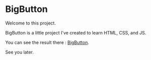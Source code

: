 # BigButton

Welcome to this project.

BigButton is a little project I've created to learn HTML, CSS, and JS.

You can see the result there : [BigButton](https://google.fr/).

See you later.

